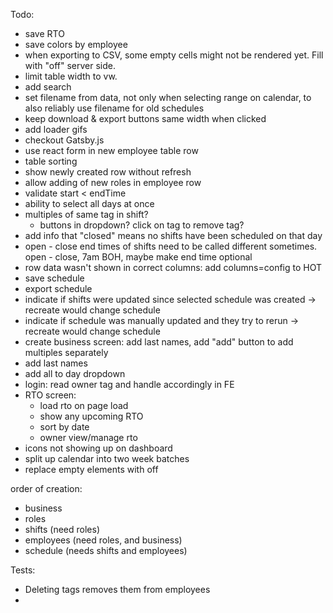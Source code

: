 Todo:

- save RTO
- save colors by employee
- when exporting to CSV, some empty cells might not be rendered yet. Fill with "off" server side.
- limit table width to vw.
- add search
- set filename from data, not only when selecting range on calendar, to also reliably use filename for old schedules
- keep download & export buttons same width when clicked
- add loader gifs
- checkout Gatsby.js
- use react form in new employee table row
- table sorting
- show newly created row without refresh
- allow adding of new roles in employee row
- validate start < endTime
- ability to select all days at once
- multiples of same tag in shift?
  - buttons in dropdown? click on tag to remove tag?
- add info that "closed" means no shifts have been scheduled on that day
- open - close end times of shifts need to be called different sometimes. open - close, 7am BOH, maybe make end time optional
- row data wasn't shown in correct columns: add columns=config to HOT
- save schedule
- export schedule
- indicate if shifts were updated since selected schedule was created -> recreate would change schedule
- indicate if schedule was manually updated and they try to rerun -> recreate would change schedule
- create business screen: add last names, add "add" button to add multiples separately
- add last names
- add all to day dropdown
- login: read owner tag and handle accordingly in FE
- RTO screen:
  - load rto on page load
  - show any upcoming RTO
  - sort by date
  - owner view/manage rto 
- icons not showing up on dashboard
- split up calendar into two week batches
- replace empty elements with off

order of creation:

- business
- roles
- shifts (need roles)
- employees (need roles, and business)
- schedule (needs shifts and employees)

Tests:

- Deleting tags removes them from employees
-
